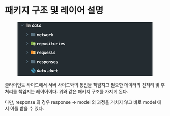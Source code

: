 # 패키지 구조 및 레이어 설명

<figure><img src="../../../.gitbook/assets/image (2) (1) (1) (1) (1).png" alt=""><figcaption></figcaption></figure>

클라이언트 사이드에서 서버 사이드와의 통신을 책임지고 필요한 데이터의 전처리 및 후처리를 책임지는 레이어이다. 위와 같은 패키지 구조를 가지게 된다.

다만, response 의 경우 response -> model 의 과정을 거치지 않고 바로 model 에서 이를 받을 수 있다.
